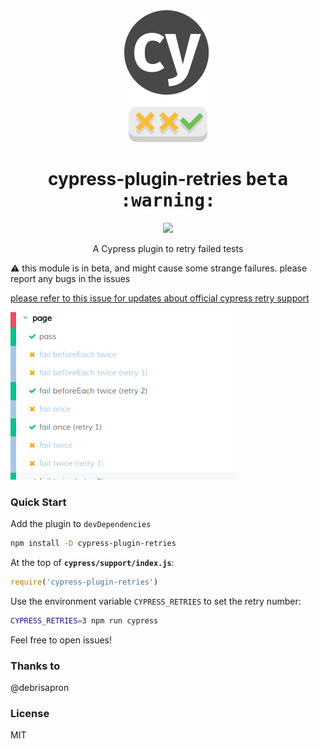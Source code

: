 

<div align="center">
    <img src="docs/readme-logo.png">
    <h1>cypress-plugin-retries <kbd>beta :warning:</kbd></h1>
    <a href="https://www.npmjs.com/package/cypress-plugin-retry"><img src="https://img.shields.io/npm/v/cypress-plugin-retries.svg?style=flat"></a>
<p>A Cypress plugin to retry failed tests</p>

</div>

:warning: this module is in beta, and might cause some strange failures. please report any bugs in the issues

[please refer to this issue for updates about official cypress retry support](https://github.com/cypress-io/cypress/issues/1313)

![](docs/readme-screenshot.png)

### Quick Start

Add the plugin to `devDependencies`
```bash
npm install -D cypress-plugin-retries
```


At the top of **`cypress/support/index.js`**:
```js
require('cypress-plugin-retries')
```

Use the environment variable `CYPRESS_RETRIES` to set the retry number:
```bash
CYPRESS_RETRIES=3 npm run cypress
```

Feel free to open issues!

### Thanks to
@debrisapron


### License
MIT
